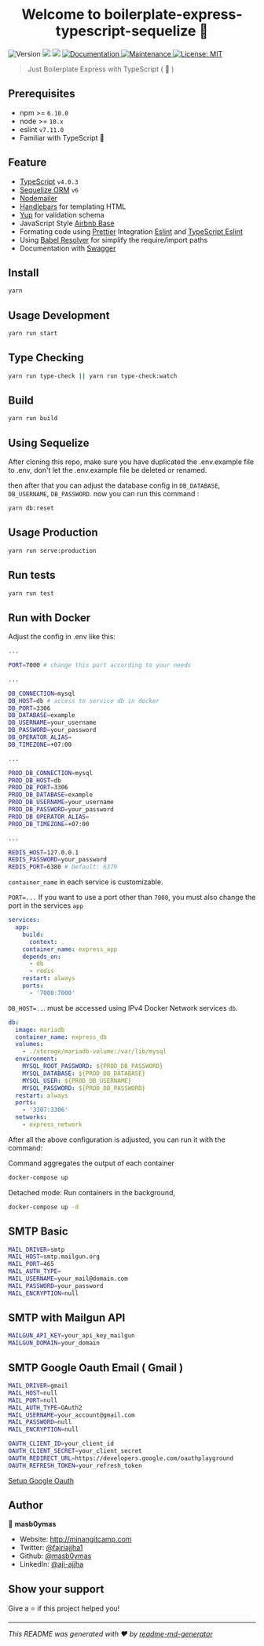 <h1 align="center">Welcome to boilerplate-express-typescript-sequelize 👋</h1>
<p>
  <img alt="Version" src="https://img.shields.io/badge/version-2.2.0-blue.svg?cacheSeconds=2592000" />
  <img src="https://img.shields.io/badge/npm-%3E%3D6.10.0-blue.svg" />
  <img src="https://img.shields.io/badge/node-%3E%3D10.x-blue.svg" />
  <a href="https://github.com/masb0ymas/boilerplate-express-typescript-sequelize#readme" target="_blank">
    <img alt="Documentation" src="https://img.shields.io/badge/documentation-yes-brightgreen.svg" />
  </a>
  <a href="https://github.com/masb0ymas/boilerplate-express-typescript-sequelize/graphs/commit-activity" target="_blank">
    <img alt="Maintenance" src="https://img.shields.io/badge/Maintained%3F-yes-green.svg" />
  </a>
  <a href="https://github.com/masb0ymas/boilerplate-express-typescript-sequelize/blob/master/LICENSE.md" target="_blank">
    <img alt="License: MIT" src="https://img.shields.io/badge/License-MIT-yellow.svg" />
  </a>
</p>

> Just Boilerplate Express with TypeScript ( 🦊 )

## Prerequisites

- npm >= `6.10.0`
- node >= `10.x`
- eslint `v7.11.0`
- Familiar with TypeScript 💪

## Feature

- [TypeScript](https://github.com/microsoft/TypeScript) `v4.0.3`
- [Sequelize ORM](https://github.com/sequelize/sequelize) `v6`
- [Nodemailer](https://github.com/nodemailer/nodemailer)
- [Handlebars](https://github.com/wycats/handlebars.js) for templating HTML
- [Yup](https://github.com/jquense/yup) for validation schema
- JavaScript Style [Airbnb Base](https://github.com/airbnb/javascript/tree/master/packages/eslint-config-airbnb-base)
- Formating code using [Prettier](https://github.com/prettier/prettier) Integration [Eslint](https://github.com/prettier/eslint-config-prettier) and [TypeScript Eslint](https://github.com/typescript-eslint/typescript-eslint#readme)
- Using [Babel Resolver](https://github.com/tleunen/babel-plugin-module-resolver) for simplify the require/import paths
- Documentation with [Swagger](https://github.com/swagger-api/swagger-ui)

## Install

```sh
yarn
```

## Usage Development

```sh
yarn run start
```

## Type Checking

```sh
yarn run type-check || yarn run type-check:watch
```

## Build

```sh
yarn run build
```

## Using Sequelize

After cloning this repo, make sure you have duplicated the .env.example file to .env, don't let the .env.example file be deleted or renamed.

then after that you can adjust the database config in `DB_DATABASE`, `DB_USERNAME`, `DB_PASSWORD`.
now you can run this command :

```sh
yarn db:reset
```

## Usage Production

```sh
yarn run serve:production
```

## Run tests

```sh
yarn run test
```

## Run with Docker

Adjust the config in .env like this:

```sh
...

PORT=7000 # change this port according to your needs

...

DB_CONNECTION=mysql
DB_HOST=db # access to service db in docker
DB_PORT=3306
DB_DATABASE=example
DB_USERNAME=your_username
DB_PASSWORD=your_password
DB_OPERATOR_ALIAS=
DB_TIMEZONE=+07:00

...

PROD_DB_CONNECTION=mysql
PROD_DB_HOST=db
PROD_DB_PORT=3306
PROD_DB_DATABASE=example
PROD_DB_USERNAME=your_username
PROD_DB_PASSWORD=your_password
PROD_DB_OPERATOR_ALIAS=
PROD_DB_TIMEZONE=+07:00

...

REDIS_HOST=127.0.0.1
REDIS_PASSWORD=your_password
REDIS_PORT=6380 # Default: 6379
```

`container_name` in each service is customizable.

`PORT=...` If you want to use a port other than `7000`, you must also change the port in the services `app`

```yaml
services:
  app:
    build:
      context: .
    container_name: express_app
    depends_on:
      - db
      - redis
    restart: always
    ports:
      - '7000:7000'
```

`DB_HOST=..`. must be accessed using IPv4 Docker Network services `db`.

```yaml
db:
  image: mariadb
  container_name: express_db
  volumes:
    - ./storage/mariadb-volume:/var/lib/mysql
  environment:
    MYSQL_ROOT_PASSWORD: ${PROD_DB_PASSWORD}
    MYSQL_DATABASE: ${PROD_DB_DATABASE}
    MYSQL_USER: ${PROD_DB_USERNAME}
    MYSQL_PASSWORD: ${PROD_DB_PASSWORD}
  restart: always
  ports:
    - '3307:3306'
  networks:
    - express_network
```

After all the above configuration is adjusted, you can run it with the command:

Command aggregates the output of each container

```sh
docker-compose up
```

Detached mode: Run containers in the background,

```sh
docker-compose up -d
```

## SMTP Basic

```sh
MAIL_DRIVER=smtp
MAIL_HOST=smtp.mailgun.org
MAIL_PORT=465
MAIL_AUTH_TYPE=
MAIL_USERNAME=your_mail@domain.com
MAIL_PASSWORD=your_password
MAIL_ENCRYPTION=null
```

## SMTP with Mailgun API

```sh
MAILGUN_API_KEY=your_api_key_mailgun
MAILGUN_DOMAIN=your_domain
```

## SMTP Google Oauth Email ( Gmail )

```sh
MAIL_DRIVER=gmail
MAIL_HOST=null
MAIL_PORT=null
MAIL_AUTH_TYPE=OAuth2
MAIL_USERNAME=your_account@gmail.com
MAIL_PASSWORD=null
MAIL_ENCRYPTION=null

OAUTH_CLIENT_ID=your_client_id
OAUTH_CLIENT_SECRET=your_client_secret
OAUTH_REDIRECT_URL=https://developers.google.com/oauthplayground
OAUTH_REFRESH_TOKEN=your_refresh_token
```

[Setup Google Oauth](https://medium.com/@nickroach_50526/sending-emails-with-node-js-using-smtp-gmail-and-oauth2-316fe9c790a1)

## Author

👤 **masb0ymas**

- Website: http://minangitcamp.com
- Twitter: [@fajriajjha1](https://twitter.com/fajriajjha1)
- Github: [@masb0ymas](https://github.com/masb0ymas)
- LinkedIn: [@aji-ajjha](https://linkedin.com/in/aji-ajjha-58a248b7)

## Show your support

Give a ⭐️ if this project helped you!

---

_This README was generated with ❤️ by [readme-md-generator](https://github.com/kefranabg/readme-md-generator)_
